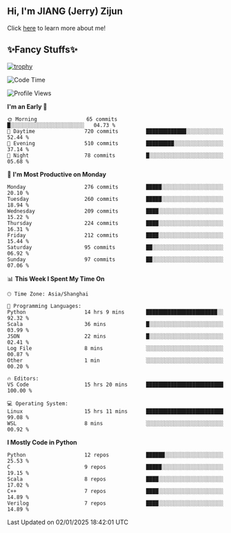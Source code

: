 ## Hi, I'm JIANG (Jerry) Zijun

Click [here](https://jzjerry.github.io/about/) to learn more about me!

## ✨Fancy Stuffs✨
[![trophy](https://github-profile-trophy.vercel.app/?username=jzjerry&theme=onedark)](https://github.com/ryo-ma/github-profile-trophy)
<!--START_SECTION:waka-->
![Code Time](http://img.shields.io/badge/Code%20Time-955%20hrs%209%20mins-blue)

![Profile Views](http://img.shields.io/badge/Profile%20Views-5-blue)

**I'm an Early 🐤** 

```text
🌞 Morning                65 commits          █░░░░░░░░░░░░░░░░░░░░░░░░   04.73 % 
🌆 Daytime                720 commits         █████████████░░░░░░░░░░░░   52.44 % 
🌃 Evening                510 commits         █████████░░░░░░░░░░░░░░░░   37.14 % 
🌙 Night                  78 commits          █░░░░░░░░░░░░░░░░░░░░░░░░   05.68 % 
```
📅 **I'm Most Productive on Monday** 

```text
Monday                   276 commits         █████░░░░░░░░░░░░░░░░░░░░   20.10 % 
Tuesday                  260 commits         █████░░░░░░░░░░░░░░░░░░░░   18.94 % 
Wednesday                209 commits         ████░░░░░░░░░░░░░░░░░░░░░   15.22 % 
Thursday                 224 commits         ████░░░░░░░░░░░░░░░░░░░░░   16.31 % 
Friday                   212 commits         ████░░░░░░░░░░░░░░░░░░░░░   15.44 % 
Saturday                 95 commits          ██░░░░░░░░░░░░░░░░░░░░░░░   06.92 % 
Sunday                   97 commits          ██░░░░░░░░░░░░░░░░░░░░░░░   07.06 % 
```


📊 **This Week I Spent My Time On** 

```text
🕑︎ Time Zone: Asia/Shanghai

💬 Programming Languages: 
Python                   14 hrs 9 mins       ███████████████████████░░   92.32 % 
Scala                    36 mins             █░░░░░░░░░░░░░░░░░░░░░░░░   03.99 % 
JSON                     22 mins             █░░░░░░░░░░░░░░░░░░░░░░░░   02.41 % 
Log File                 8 mins              ░░░░░░░░░░░░░░░░░░░░░░░░░   00.87 % 
Other                    1 min               ░░░░░░░░░░░░░░░░░░░░░░░░░   00.20 % 

🔥 Editors: 
VS Code                  15 hrs 20 mins      █████████████████████████   100.00 % 

💻 Operating System: 
Linux                    15 hrs 11 mins      █████████████████████████   99.08 % 
WSL                      8 mins              ░░░░░░░░░░░░░░░░░░░░░░░░░   00.92 % 
```

**I Mostly Code in Python** 

```text
Python                   12 repos            ██████░░░░░░░░░░░░░░░░░░░   25.53 % 
C                        9 repos             █████░░░░░░░░░░░░░░░░░░░░   19.15 % 
Scala                    8 repos             ████░░░░░░░░░░░░░░░░░░░░░   17.02 % 
C++                      7 repos             ████░░░░░░░░░░░░░░░░░░░░░   14.89 % 
Verilog                  7 repos             ████░░░░░░░░░░░░░░░░░░░░░   14.89 % 
```




 Last Updated on 02/01/2025 18:42:01 UTC
<!--END_SECTION:waka-->
